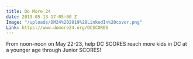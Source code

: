 ```yaml
---
title: Do More 24
date: 2019-05-13 17:05:00 Z
Image: "/uploads/DM24%202019%20LinkedIn%20cover.png"
Link: https://www.domore24.org/DCSCORES
---
```


From noon-noon on May 22-23, help DC SCORES reach more kids in DC at a younger age through Junior SCORES!
